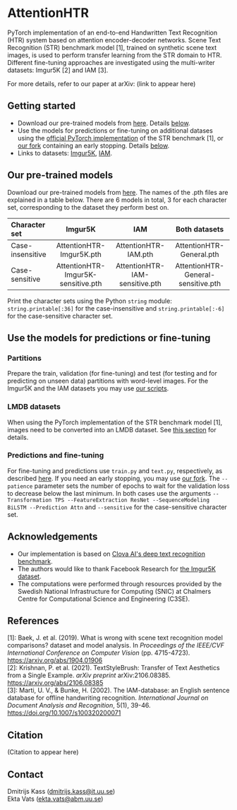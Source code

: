 # AttentionHTR

PyTorch implementation of an end-to-end Handwritten Text Recognition (HTR) system based on attention encoder-decoder networks. Scene Text Recognition (STR) benchmark model [1], trained on synthetic scene text images, is used to perform transfer learning from the STR domain to HTR. Different fine-tuning approaches are investigated using the multi-writer datasets: Imgur5K [2] and IAM [3]. 

For more details, refer to our paper at arXiv: (link to appear here)


## Getting started

* Download our pre-trained models from [here](https://drive.google.com/drive/folders/1h6edewgRUTJPzI81Mn0eSsqItnk9RMeO?usp=sharing). Details [below](#our-pre-trained-models).
* Use the models for predictions or fine-tuning on additional datases using the [official PyTorch implementation](https://github.com/clovaai/deep-text-recognition-benchmark) of the STR benchmark [1], or [our fork](https://github.com/dmitrijsk/deep-text-recognition-benchmark) containing an early stopping. Details [below](#predictions-and-fine-tuning).
* Links to datasets: [Imgur5K](https://github.com/facebookresearch/IMGUR5K-Handwriting-Dataset), [IAM](https://fki.tic.heia-fr.ch/databases/iam-handwriting-database).


## Our pre-trained models

Download our pre-trained models from [here](https://drive.google.com/drive/folders/1h6edewgRUTJPzI81Mn0eSsqItnk9RMeO?usp=sharing). The names of the .pth files are explained in a table below. There are 6 models in total, 3 for each character set, corresponding to the dataset they perform best on.


| Character set    | Imgur5K                 | IAM                 | Both datasets                 |
| :---             |     :---:               |          :---:       |          :---:             |
| Case-insensitive | AttentionHTR-Imgur5K.pth | AttentionHTR-IAM.pth | AttentionHTR-General.pth |
| Case-sensitive   | AttentionHTR-Imgur5K-sensitive.pth | AttentionHTR-IAM-sensitive.pth | AttentionHTR-General-sensitive.pth |

Print the character sets using the Python `string` module: `string.printable[:36]` for the case-insensitive and `string.printable[:-6]` for the case-sensitive character set.

## Use the models for predictions or fine-tuning

### Partitions

Prepare the train, validation (for fine-tuning) and test (for testing and for predicting on unseen data) partitions with word-level images. For the Imgur5K and the IAM datasets you may use [our scripts](https://github.com/dmitrijsk/AttentionHTR/tree/main/process-datasets).

### LMDB datasets

When using the PyTorch implementation of the STR benchmark model [1], images need to be converted into an LMDB dataset. See [this section](https://github.com/clovaai/deep-text-recognition-benchmark#when-you-need-to-train-on-your-own-dataset-or-non-latin-language-datasets) for details. 

### Predictions and fine-tuning

For fine-tuning and predictions use `train.py` and `text.py`, respectively, as described [here](https://github.com/clovaai/deep-text-recognition-benchmark#training-and-evaluation). If you need an early stopping, you may use [our fork](https://github.com/dmitrijsk/deep-text-recognition-benchmark). The `--patience` parameter sets the number of epochs to wait for the validation loss to decrease below the last minimum. In both cases use the arguments `--Transformation TPS --FeatureExtraction ResNet --SequenceModeling BiLSTM --Prediction Attn` and `--sensitive` for the case-sensitive character set.

## Acknowledgements

* Our implementation is based on [Clova AI's deep text recognition benchmark](https://github.com/clovaai/deep-text-recognition-benchmark).
* The authors would like to thank Facebook Research for [the Imgur5K dataset](https://github.com/facebookresearch/IMGUR5K-Handwriting-Dataset).
* The computations were performed through resources provided by the Swedish National Infrastructure for Computing (SNIC) at Chalmers Centre for Computational Science and Engineering (C3SE). 

## References

[1]: Baek, J. et al. (2019). What is wrong with scene text recognition model comparisons? dataset and model analysis. In *Proceedings of the IEEE/CVF International Conference on Computer Vision* (pp. 4715-4723). https://arxiv.org/abs/1904.01906 <br />
[2]: Krishnan, P. et al. (2021). TextStyleBrush: Transfer of Text Aesthetics from a Single Example. *arXiv preprint* arXiv:2106.08385. https://arxiv.org/abs/2106.08385 <br />
[3]: Marti, U. V., & Bunke, H. (2002). The IAM-database: an English sentence database for offline handwriting recognition. *International Journal on Document Analysis and Recognition*, 5(1), 39-46. https://doi.org/10.1007/s100320200071

## Citation

(Citation to appear here)

## Contact

Dmitrijs Kass (dmitrijs.kass@it.uu.se) <br />
Ekta Vats (ekta.vats@abm.uu.se)
